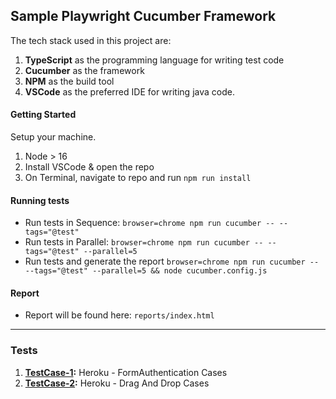 ## Sample Playwright Cucumber Framework

The tech stack used in this project are:
1. **TypeScript** as the programming language for writing test code
2. **Cucumber** as the framework
3. **NPM** as the build tool
4. **VSCode** as the preferred IDE for writing java code.

#### Getting Started
Setup your machine.
1. Node > 16 
2. Install VSCode & open the repo
3. On Terminal, navigate to repo and run ```npm run install```

#### Running tests
* Run tests in Sequence: ```browser=chrome npm run cucumber -- --tags="@test"```
* Run tests in Parallel: ```browser=chrome npm run cucumber -- --tags="@test" --parallel=5```
* Run tests and generate the report ```browser=chrome npm run cucumber -- --tags="@test" --parallel=5 && node cucumber.config.js```

#### Report
* Report will be found here: ```reports/index.html```
---

### Tests
1. **[TestCase-1](https://github.com/vinaykumarvvs/sample-playwright-cucumber-framework/blob/main/lib/feature/TestA.feature):** Heroku - FormAuthentication Cases
2. **[TestCase-2](https://github.com/vinaykumarvvs/sample-playwright-cucumber-framework/blob/main/lib/feature/TestB.feature):** Heroku - Drag And Drop Cases
